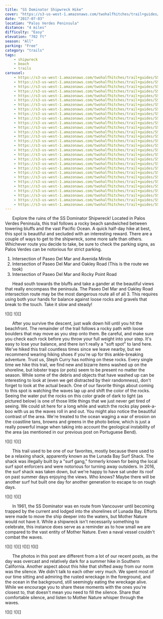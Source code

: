 ```yaml
---
title: "SS Dominator Shipwreck Hike"
cover: "https://s3-us-west-1.amazonaws.com/twohalfhitches/trail+guides/Echo+Mountain/_J8A1667.jpg"
date: "2017-07-03"
location: "Palos Verdes Peninsula"
distance: "4 miles"
difficulty: "Easy"
elevation: "702 ft"
season: "All"
parking: "Free"
category: "trails"
tags:
    - shipwreck
    - beach
    - trails
carousel:
    - https://s3-us-west-1.amazonaws.com/twohalfhitches/trail+guides/SS+Dominator+Shipwreck+Hike/_MG_2662.jpg
    - https://s3-us-west-1.amazonaws.com/twohalfhitches/trail+guides/SS+Dominator+Shipwreck+Hike/_MG_2664.jpg
    - https://s3-us-west-1.amazonaws.com/twohalfhitches/trail+guides/SS+Dominator+Shipwreck+Hike/_MG_2667.jpg
    - https://s3-us-west-1.amazonaws.com/twohalfhitches/trail+guides/SS+Dominator+Shipwreck+Hike/_MG_2679.jpg
    - https://s3-us-west-1.amazonaws.com/twohalfhitches/trail+guides/SS+Dominator+Shipwreck+Hike/_MG_2683.jpg
    - https://s3-us-west-1.amazonaws.com/twohalfhitches/trail+guides/SS+Dominator+Shipwreck+Hike/_MG_2716.jpg
    - https://s3-us-west-1.amazonaws.com/twohalfhitches/trail+guides/SS+Dominator+Shipwreck+Hike/_MG_2722.jpg
    - https://s3-us-west-1.amazonaws.com/twohalfhitches/trail+guides/SS+Dominator+Shipwreck+Hike/_MG_2727.jpg
    - https://s3-us-west-1.amazonaws.com/twohalfhitches/trail+guides/SS+Dominator+Shipwreck+Hike/_MG_2734.jpg
    - https://s3-us-west-1.amazonaws.com/twohalfhitches/trail+guides/SS+Dominator+Shipwreck+Hike/_MG_2741.jpg
    - https://s3-us-west-1.amazonaws.com/twohalfhitches/trail+guides/SS+Dominator+Shipwreck+Hike/_MG_2758.jpg
    - https://s3-us-west-1.amazonaws.com/twohalfhitches/trail+guides/SS+Dominator+Shipwreck+Hike/_MG_2771.jpg
    - https://s3-us-west-1.amazonaws.com/twohalfhitches/trail+guides/SS+Dominator+Shipwreck+Hike/_MG_2775.jpg
    - https://s3-us-west-1.amazonaws.com/twohalfhitches/trail+guides/SS+Dominator+Shipwreck+Hike/_MG_2778.jpg
    - https://s3-us-west-1.amazonaws.com/twohalfhitches/trail+guides/SS+Dominator+Shipwreck+Hike/_MG_2784.jpg
    - https://s3-us-west-1.amazonaws.com/twohalfhitches/trail+guides/SS+Dominator+Shipwreck+Hike/_MG_2788.jpg
    - https://s3-us-west-1.amazonaws.com/twohalfhitches/trail+guides/SS+Dominator+Shipwreck+Hike/_MG_2799.jpg
    - https://s3-us-west-1.amazonaws.com/twohalfhitches/trail+guides/SS+Dominator+Shipwreck+Hike/_MG_2808.jpg
    - https://s3-us-west-1.amazonaws.com/twohalfhitches/trail+guides/SS+Dominator+Shipwreck+Hike/_MG_2816.jpg
    - https://s3-us-west-1.amazonaws.com/twohalfhitches/trail+guides/SS+Dominator+Shipwreck+Hike/_MG_2819.jpg
    - https://s3-us-west-1.amazonaws.com/twohalfhitches/trail+guides/SS+Dominator+Shipwreck+Hike/_MG_2834.jpg
    - https://s3-us-west-1.amazonaws.com/twohalfhitches/trail+guides/SS+Dominator+Shipwreck+Hike/_MG_2837.jpg
    - https://s3-us-west-1.amazonaws.com/twohalfhitches/trail+guides/SS+Dominator+Shipwreck+Hike/_MG_2871.jpg
    - https://s3-us-west-1.amazonaws.com/twohalfhitches/trail+guides/SS+Dominator+Shipwreck+Hike/_MG_2877.jpg
    - https://s3-us-west-1.amazonaws.com/twohalfhitches/trail+guides/SS+Dominator+Shipwreck+Hike/_MG_2894.jpg
    - https://s3-us-west-1.amazonaws.com/twohalfhitches/trail+guides/SS+Dominator+Shipwreck+Hike/_MG_2895.jpg
    - https://s3-us-west-1.amazonaws.com/twohalfhitches/trail+guides/SS+Dominator+Shipwreck+Hike/_MG_2904.jpg
    - https://s3-us-west-1.amazonaws.com/twohalfhitches/trail+guides/SS+Dominator+Shipwreck+Hike/_MG_2929.jpg
    - https://s3-us-west-1.amazonaws.com/twohalfhitches/trail+guides/SS+Dominator+Shipwreck+Hike/_MG_2930.jpg
---
```


&nbsp;&nbsp;&nbsp;&nbsp;&nbsp;&nbsp;Explore the ruins of the SS Dominator Shipwreck! Located in Palos Verdes Peninsula, this trail follows a rocky beach sandwiched between towering bluffs and the vast Pacific Ocean. A quick half-day hike at best, this spot is beautiful and secluded with an interesting reward. There are a couple of ways to get to the shipwreck, some more safe than others. Whichever route you decide to take, be sure to check the parking signs, as Palos Verdes can be notorious for strict parking.

1.  Intersection of Paseo Del Mar and Avenida Mirola
2.  Intersection of Paseo Del Mar and Oakley Road (This is the route we took)
3.  Intersection of Paseo Del Mar and Rocky Point Road

&nbsp;&nbsp;&nbsp;&nbsp;&nbsp;&nbsp;Head south towards the bluffs and take a gander at the beautiful views that really encompass the peninsula. The Paseo Del Mar and Oakley Road intersection route may be the most dangerous route all of all 3. This requires using both your hands for balance against loose rocks and gravels that break to the touch. Take it slow and steady!

!()[]
!()[]

&nbsp;&nbsp;&nbsp;&nbsp;&nbsp;&nbsp;After you survive the descent, just walk down hill until you hit the beachfront. The remainder of the trail follows a rocky path with loose boulders that may move as you step onto them. Be careful, and make sure you check each rock before you throw your full weight into your step. It's easy to lose your balance, and there isn't really a "soft spot" to land here. We've hiked this trail countless times since we leave nearby, but we recommend wearing hiking shoes if you're up for this ankle-breaking adventure. Trust us, Steph Curry has nothing on these rocks. Every single time we hike this trail, we find new and bizarre items washed up on the shoreline, but lobster traps (or pots) seem to be present no matter the season. While some of the debris and objects that have washed up can be interesting to look at (even we get distracted by their randomness), don't forget to look at the actual beach. One of our favorite things about coming to this spot is watching the waves lap up and shift the color of the rocks. Seeing the water put the rocks on this color grade of dark to light (as pictured below) is one of those little things that we just never get tired of seeing. We could sit here for a long while and watch the rocks play peek-a-boo with us as the waves roll in and out. You might also notice the beautiful contrast of the area. We're treated to the ocean waging a war of erosion on the coastline tans, browns and greens in the photo below, which is just a really powerful image when taking into account the geological instability of the area (as mentioned in our previous post on Portuguese Bend).

!()[]
!()[]

&nbsp;&nbsp;&nbsp;&nbsp;&nbsp;&nbsp;This trail used to be one of our favorites, mostly because there used to be a relaxing shack, apparently known as the Lunada Bay Surf Shack. The shack was illegally built by a "surf gang," formerly known for being the local surf spot enforcers and were notorious for turning away outsiders. In 2016, the surf shack was taken down, but we're happy to have sat under its roof on past summer days enjoying the views. Who knows? Maybe there will be another surf hut built one day for another generation to escape to on rough days.

!()[]
!()[]

&nbsp;&nbsp;&nbsp;&nbsp;&nbsp;&nbsp;In 1961, the SS Dominator was en route from Vancouver until becoming trapped by the current and lodged into the shorelines of Lunada Bay. Efforts were made to move the ship deeper into the waters, but Mother Nature would not have it. While a shipwreck isn't necessarily something to celebrate, this instance does serve as a reminder as to how small we are compared to the vast entity of Mother Nature. Even a naval vessel couldn't combat the waves.

!()[]
!()[]
!()[]
!()[]

&nbsp;&nbsp;&nbsp;&nbsp;&nbsp;&nbsp;The photos in this post are different from a lot of our recent posts, as the day was overcast and relatively dark for a summer hike in Southern California. Another aspect about this hike that shifted away from our norm was the silence. We didn't talk to each other very much. We spent most of our time sitting and admiring the rusted wreckage in the foreground, and the ocean in the background, still seemingly eating the wreckage alive. While we encourage you to share these moments with the ones you're closest to, that doesn't mean you need to fill the silence. Share that comfortable silence, and listen to Mother Nature whisper through the waves.

!()[]
!()[]
